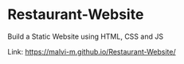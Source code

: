 # Restaurant-Website
 Build a Static Website using HTML, CSS and JS
 
 Link: https://malvi-m.github.io/Restaurant-Website/
